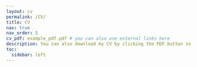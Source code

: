 ```yaml
---
layout: cv
permalink: /CV/
title: CV
nav: true
nav_order: 5
cv_pdf: example_pdf.pdf # you can also use external links here
description: You can also download my CV by clicking the PDF button in the top left corner.
toc:
  sidebar: left
---
```

